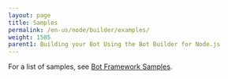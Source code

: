 ```yaml
---
layout: page
title: Samples
permalink: /en-us/node/builder/examples/
weight: 1505
parent1: Building your Bot Using the Bot Builder for Node.js
---
```


For a list of samples, see [Bot Framework Samples](/en-us/samples/).
